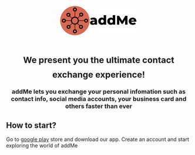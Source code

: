 <div align="center">
<img src="img/logo.png" height="80px">
<h1><sub>We present you the ultimate contact exchange experience!</sub></h1>

### **addMe lets you exchange your personal infomation such as contact info, social media accounts, your business card and others faster than ever**

</div>

## How to start?

Go to [google play](https://play.google.com/store) store and download our app. Create an account and start exploring the world of addMe